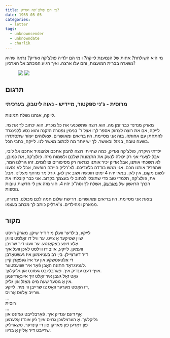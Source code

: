 ```yaml
---
title: מי הם פולצ'קה ואדיק?
date: 1955-05-05
categories:
  - letter
tags:
  - unknownsender
  - unknowndate
  - charlik
---
```


מי היא השולחת? אחות של הנמענת לייקה? ו מי הם ילדיה פולצ'קה ואדיק?
נראה שהיא נשארה בברית המועצות, והם עלו ארצה.
ואיך הגיע המכתב אל הארכיון?

<figure class="half">
    <a  href="/pupko-papers/assets/images/1955-05-05-tolchka-and-edik-1.jpg">
    <img src="/pupko-papers/assets/images/1955-05-05-tolchka-and-edik-1.jpg"></a>
    <a  href="/pupko-papers/assets/images/1955-05-05-tolchka-and-edik-2.jpg">
    <img src="/pupko-papers/assets/images/1955-05-05-tolchka-and-edik-2.jpg"></a>
</figure>

## תרגום
### מרוסית - ג'ני ספקטור, מיידיש - נאוה ליטבק. בערכיתי

לייקה, אנחנו נשלח תמונות.

מארק מנדנד כבר זמן מה. הוא רוצה שתשכנעי את כל מכריו. הוא יכתוב לך את מי.
לייקה, אם את רוצה לצחוק אספר לך: אצל ר' בנימין נפטרה הזקנה והוא נסע ללנינגרד להתחתן עם
אחותה. בזה אני מסיימת. היו בריאים ומאושרים. שאלוהים יעזור שתסתדרו בשעה טובה, במזל
ובאושר. לך יש יותר מה לכתוב מאשר לנו. לייקה, כתבי הכל.

ילדתי היקרה, פולצ'קה ואדיק, כמה שהייתי רוצה לחבק אתכם ולהצמיד אתכם אל ליבי, אבל
לצערי אני רק יכולה לנשק את התמונות שלכם ולשמוח מזה. פולצ'קה, את כמובן, לא תשכחי
אותנו, אבל אדיק יכיר אותנו כנראה רק מסיפורים וצילומים. זהו גורלנו המר, שהפריד
אותנו מכם. אני ממש בודדה בלעדיכם. לצ'רליק הייתה חופשה, אבל לא נסענו לשום מקום,
אין לאן. במאי יהיו 4 ימים חופשה ושוב אין לאן, גורל מר מרחף מעלינו. אבל את,
פולצ'קה, תלמדי טוב כדי שתוכלי לכתוב לי בעצמך בקרוב. אני כבר קיבלתי את הכרך
הראשון של [מארשק](https://he.wikipedia.org/wiki/%D7%A1%D7%9E%D7%95%D7%90%D7%99%D7%9C_%D7%9E%D7%A8%D7%A9%D7%A7),
אשלח לך וסה"כ יהיו 4. חוץ מזה אין לי
חדשות טובות נוספות.

בזאת אני מסיימת. היו בריאים ומאושרים. דרישת שלום חמה לכם מכולנו. מדורה, ממארק ומהילדים.
צ'ארליק כותב לך מכתב בעצמו.

## מקור

לייקע, בילדער וועלן מיר דיר שיקן. מאַרק רײַסט  
שוין שטיקער אַ צײַט. ער וויל דו זאׇלסט צײַגן  
אַלע זײַנע באַקאַנטע. ער וועט דיר שרײַבן  
וועמען. לייקע, אויב דו ווילסט לאַכן וועל איך  
דיר דערציילן. בײַ רב בעניאמען  איז געשטאׇרבן  
די אַלטעטשקע און ער איז געפֿאׇרן קיין  
לענינגראַד חתונה האׇבן פֿאַר איר שוועסטער.  
אויף דעם ענדיק איך. פֿאַרבלײַבט געזונט און גליקלעך.  
גאׇט זאׇל געבן איר זאׇלט זיך אײַנאׇרדענען  
אין אַ גוטער שעה מיט מאַזל און גליק.  
דו האׇסט מערער וואׇס צו שרײַבן ווי מיר. לייקע,  
שרײַב אַלעס אַרויס.  
...  
רוסית  
...  
אׇף דעם ענדיק איך. פֿאַרבלײַבט געזונט און  
גליקלעך. אַ הערצלעכן גרויס אײַך פֿון אונדז אַלעמען  
פֿון דאׇרען פֿון מאַרקן פֿון די קינדער. טשאַרליק  
שרײַבט דיר אַליין אַ בריוו.  
